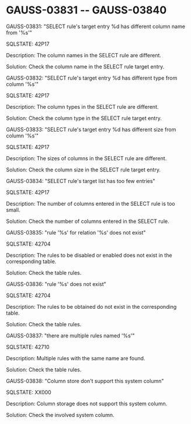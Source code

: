 # GAUSS-03831 -- GAUSS-03840<a name="EN-US_TOPIC_0302073254"></a>

GAUSS-03831: "SELECT rule's target entry %d has different column name from '%s'"

SQLSTATE: 42P17

Description: The column names in the SELECT rule are different.

Solution: Check the column name in the SELECT rule target entry.

GAUSS-03832: "SELECT rule's target entry %d has different type from column '%s'"

SQLSTATE: 42P17

Description: The column types in the SELECT rule are different.

Solution: Check the column type in the SELECT rule target entry.

GAUSS-03833: "SELECT rule's target entry %d has different size from column '%s'"

SQLSTATE: 42P17

Description: The sizes of columns in the SELECT rule are different.

Solution: Check the column size in the SELECT rule target entry.

GAUSS-03834: "SELECT rule's target list has too few entries"

SQLSTATE: 42P17

Description: The number of columns entered in the SELECT rule is too small.

Solution: Check the number of columns entered in the SELECT rule.

GAUSS-03835: "rule '%s' for relation '%s' does not exist"

SQLSTATE: 42704

Description: The rules to be disabled or enabled does not exist in the corresponding table.

Solution: Check the table rules.

GAUSS-03836: "rule '%s' does not exist"

SQLSTATE: 42704

Description: The rules to be obtained do not exist in the corresponding table.

Solution: Check the table rules.

GAUSS-03837: "there are multiple rules named '%s'"

SQLSTATE: 42710

Description: Multiple rules with the same name are found.

Solution: Check the table rules.

GAUSS-03838: "Column store don't support this system column"

SQLSTATE: XX000

Description: Column storage does not support this system column.

Solution: Check the involved system column.

